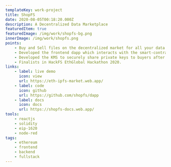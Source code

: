 ```yaml
---
templateKey: work-project
title: ShopFS
date: 2020-08-05T00:18:20.000Z
description: A Decentralized Data Marketplace
featuredItem: true
featuredImage: /img/work/shopfs-bg.png
innerImage: /img/work/shopfs.png
points:
    - Buy and Sell files on the decentralized market for all your data needs.
    - Developed the frontend dapp which interacts with the smart-contracts using web3JS.
    - Developed the KMS to securely share private keys to buyers after sale is done.
    - Finalists in HackFS EthGlobal Hackathon 2020.
links:
    - label: live demo
      icon: view
      url: https://eth-ipfs-market.web.app/
    - label: code
      icon: github
      url: https://github.com/shopfs/dapp
    - label: docs
      icon: docs
      url: https://shopfs-docs.web.app/
tools:
    - reactjs
    - solidity
    - eip-1620
    - node-red
tags:
    - ethereum
    - frontend
    - backend
    - fullstack
---
```

